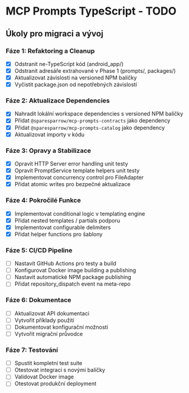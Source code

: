 # MCP Prompts TypeScript - TODO

## Úkoly pro migraci a vývoj

### Fáze 1: Refaktoring a Cleanup
- [x] Odstranit ne-TypeScript kód (android_app/)
- [x] Odstranit adresáře extrahované v Phase 1 (prompts/, packages/)
- [x] Aktualizovat závislosti na versioned NPM balíčky
- [x] Vyčistit package.json od nepotřebných závislostí

### Fáze 2: Aktualizace Dependencies
- [x] Nahradit lokální workspace dependencies s versioned NPM balíčky
- [x] Přidat `@sparesparrow/mcp-prompts-contracts` jako dependency
- [x] Přidat `@sparesparrow/mcp-prompts-catalog` jako dependency
- [x] Aktualizovat importy v kódu

### Fáze 3: Opravy a Stabilizace
- [x] Opravit HTTP Server error handling unit testy
- [x] Opravit PromptService template helpers unit testy
- [x] Implementovat concurrency control pro FileAdapter
- [x] Přidat atomic writes pro bezpečné aktualizace

### Fáze 4: Pokročilé Funkce
- [x] Implementovat conditional logic v templating engine
- [x] Přidat nested templates / partials podporu
- [x] Implementovat configurable delimiters
- [x] Přidat helper functions pro šablony

### Fáze 5: CI/CD Pipeline
- [ ] Nastavit GitHub Actions pro testy a build
- [ ] Konfigurovat Docker image building a publishing
- [ ] Nastavit automatické NPM package publishing
- [ ] Přidat repository_dispatch event na meta-repo

### Fáze 6: Dokumentace
- [ ] Aktualizovat API dokumentaci
- [ ] Vytvořit příklady použití
- [ ] Dokumentovat konfigurační možnosti
- [ ] Vytvořit migrační průvodce

### Fáze 7: Testování
- [ ] Spustit kompletní test suite
- [ ] Otestovat integraci s novými balíčky
- [ ] Validovat Docker image
- [ ] Otestovat produkční deployment 